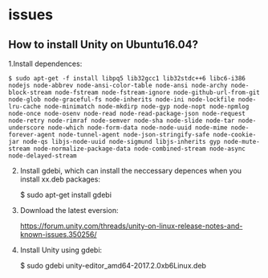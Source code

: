 # issues
## How to install Unity on Ubuntu16.04?

1.Install dependences:

	$ sudo apt-get -f install libpq5 lib32gcc1 lib32stdc++6 libc6-i386 nodejs node-abbrev node-ansi-color-table node-ansi node-archy node-block-stream node-fstream node-fstream-ignore node-github-url-from-git node-glob node-graceful-fs node-inherits node-ini node-lockfile node-lru-cache node-minimatch node-mkdirp node-gyp node-nopt node-npmlog node-once node-osenv node-read node-read-package-json node-request node-retry node-rimraf node-semver node-sha node-slide node-tar node-underscore node-which node-form-data node-node-uuid node-mime node-forever-agent node-tunnel-agent node-json-stringify-safe node-cookie-jar node-qs libjs-node-uuid node-sigmund libjs-inherits gyp node-mute-stream node-normalize-package-data node-combined-stream node-async node-delayed-stream

2. Install gdebi, which can install the neccessary depences when you install xx.deb packages:

	$ sudo apt-get install gdebi

3. Download the latest eversion:

	https://forum.unity.com/threads/unity-on-linux-release-notes-and-known-issues.350256/

4. Install Unity using gdebi:

	$ sudo gdebi unity-editor_amd64-2017.2.0xb6Linux.deb
